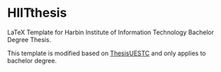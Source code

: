 # HIITthesis

LaTeX Template for Harbin Institute of Information Technology Bachelor Degree Thesis.

This template is modified based on [ThesisUESTC](https://github.com/bdebye/thesisuestc) and only applies to bachelor degree.
